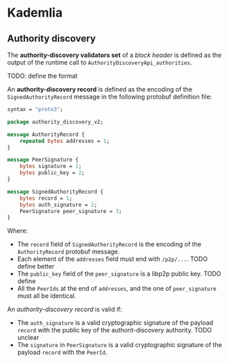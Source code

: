 # Kademlia


## Authority discovery

The **authority-discovery validators set** of a *block header* is defined as the output of the runtime call to `AuthorityDiscoveryApi_authorities`.

TODO: define the format

An **authority-discovery record** is defined as the encoding of the `SignedAuthorityRecord` message in the following protobuf definition file:

```protobuf
syntax = "proto3";

package authority_discovery_v2;

message AuthorityRecord {
	repeated bytes addresses = 1;
}

message PeerSignature {
	bytes signature = 1;
	bytes public_key = 2;
}

message SignedAuthorityRecord {
	bytes record = 1;
	bytes auth_signature = 2;
	PeerSignature peer_signature = 3;
}
```

Where:

- The `record` field of `SignedAuthorityRecord` is the encoding of the `AuthorityRecord` protobuf message.
- Each element of the `addresses` field must end with `/p2p/...`. TODO define better
- The `public_key` field of the `peer_signature` is a libp2p public key. TODO define
- All the `PeerIds` at the end of `addresses`, and the one of `peer_signature` must all be identical.

An *authority-discovery record* is valid if:

- The `auth_signature` is a valid cryptographic signature of the payload `record` with the public key of the authorit-discovery authority. TODO unclear
- The `signature` in `PeerSignature` is a valid cryptographic signature of the payload `record` with the `PeerId`.
